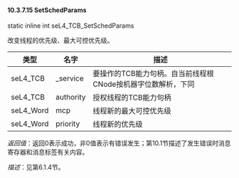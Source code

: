 #### 10.3.7.15  SetSchedParams

static inline int seL4_TCB_SetSchedParams

改变线程的优先级、最大可控优先级。

类型 | 名字 | 描述
--- | --- | ---
seL4_TCB | _service | 要操作的TCB能力句柄。自当前线程根CNode按机器字位数解析，下同
seL4_TCB | authority | 授权线程的TCB能力句柄
seL4_Word | mcp | 线程新的最大可控优先级
seL4_Word | priority | 线程新的优先级

*返回值*：返回0表示成功，非0值表示有错误发生；第10.1节描述了发生错误时消息寄存器和消息标签有关内容。

*描述*：见第6.1.4节。
